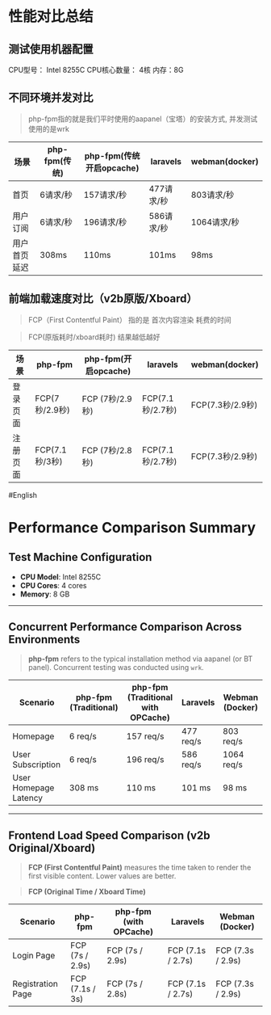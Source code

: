 # 性能对比总结

## 测试使用机器配置
CPU型号： Intel 8255C
CPU核心数量： 4核
内存：8G


## 不同环境并发对比
> php-fpm指的就是我们平时使用的aapanel（宝塔）的安装方式, 并发测试使用的是wrk

|场景      | php-fpm(传统) | php-fpm(传统开启opcache) | laravels | webman(docker)|
|----     |   ----   |----   |----| ---|
|首页      | 6请求/秒      | 157请求/秒        |   477请求/秒    | 803请求/秒   |
|用户订阅   | 6请求/秒      | 196请求/秒         | 586请求/秒    | 1064请求/秒  |
|用户首页延迟| 308ms        |  110ms           |  101ms   |    98ms      |

## 前端加载速度对比（v2b原版/Xboard）
> FCP（First Contentful Paint） 指的是 首次内容渲染 耗费的时间

> FCP(原版耗时/xboard耗时) 结果越低越好

|场景      | php-fpm | php-fpm(开启opcache)|laravels | webman(docker)|
|----      |   ----                 |----     |--- |----     | 
| 登录页面  | FCP(7秒/2.9秒)           |  FCP  (7秒/2.9秒)           |    FCP(7.1秒/2.7秒)     |  FCP(7.3秒/2.9秒) |
| 注册页面  | FCP(7.1秒/3秒)           |  FCP  (7秒/2.8秒)            |   FCP(7.1秒/2.7秒)   |  FCP(7.3秒/2.9秒) |



#English
# Performance Comparison Summary

## Test Machine Configuration
- **CPU Model**: Intel 8255C  
- **CPU Cores**: 4 cores  
- **Memory**: 8 GB  

---

## Concurrent Performance Comparison Across Environments
> **php-fpm** refers to the typical installation method via aapanel (or BT panel). Concurrent testing was conducted using `wrk`.

| Scenario      | php-fpm (Traditional) | php-fpm (Traditional with OPCache) | Laravels | Webman (Docker) |
|---------------|------------------------|------------------------------------|----------|-----------------|
| Homepage      | 6 req/s               | 157 req/s                         | 477 req/s| 803 req/s       |
| User Subscription | 6 req/s           | 196 req/s                         | 586 req/s| 1064 req/s      |
| User Homepage Latency | 308 ms       | 110 ms                            | 101 ms   | 98 ms           |

---

## Frontend Load Speed Comparison (v2b Original/Xboard)
> **FCP (First Contentful Paint)** measures the time taken to render the first visible content. Lower values are better.  

> **FCP (Original Time / Xboard Time)**

| Scenario     | php-fpm                     | php-fpm (with OPCache)          | Laravels           | Webman (Docker)       |
|--------------|-----------------------------|---------------------------------|--------------------|-----------------------|
| Login Page   | FCP (7s / 2.9s)             | FCP (7s / 2.9s)                | FCP (7.1s / 2.7s)  | FCP (7.3s / 2.9s)    |
| Registration Page | FCP (7.1s / 3s)       | FCP (7s / 2.8s)                | FCP (7.1s / 2.7s)  | FCP (7.3s / 2.9s)    |  
